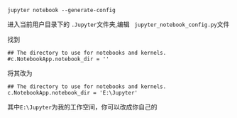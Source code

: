```
jupyter notebook --generate-config
```

进入当前用户目录下的 `.Jupyter`文件夹,编辑 ` jupyter_notebook_config.py`文件

找到

```
## The directory to use for notebooks and kernels. 
#c.NotebookApp.notebook_dir = ''
```

将其改为

```
## The directory to use for notebooks and kernels. 
c.NotebookApp.notebook_dir = 'E:\Jupyter'
```

其中`E:\Jupyter`为我的工作空间，你可以改成你自己的